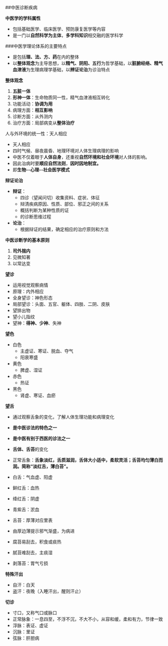 ##中医诊断疾病

**中医学的学科属性**

- 包括基础医学、临床医学、预防康复医学等内容
- 是一门以**自然科学为主体**，**多学科知识**相交融的医学科学

###中医学理论体系的主要特点

- 是包括**理、法、方、药**在内的整体
- 以**整体观念**为主导思想，以**精气、阴阳、五行**为哲学基础，以**脏腑经络、精气血津液**为生理病理学基础，以**辨证论治**为诊治特点

**整体观念**

1. **五脏一体**
2. **形神一体**：生命物质同一性，精气血津液相互转化
3. 功能活动：**协调为用**
4. 病理方面：**相互影响**
5. 诊断方面：从外测内
6. 治疗方面：局部病变从**整体治疗**

人与外环境的统一性：天人相应

- 天人相应
- 四时气候、昼夜晨昏、地理环境对人体生理病理的影响
- 中医不仅着眼于**人体自身**，还重视**自然环境和社会环境**对人体的影响。
- 因此治病时要**顺应自然法则**，**因时因地制宜。**
- 即**生物--心理--社会医学模式**

**辩证论治**

- **辩证**：
	- 四诊（望闻问切）收集资料、症状、体征
	- 辩清疾病原因、性质、部位、邪正之间的关系
	- 概括判断为某种性质的证
	- 的诊断思维过程
- **论治**：
	- 根据辩证的结果，确定相应的治疗原则和方法

**中医诊断学的基本原则**

1.	**司外揣内**
2.	见微知著
3.	以常达变

**望诊**

- 运用视觉观察病情
- 原理：内外相应
- 全身望诊：神色形态
- 局部望诊：头面、五官、躯体、四肢、二阴、皮肤
- 望排出物
- 望小儿指纹
- 望神：**得神、少神**、失神

**望色**

- 白色
	- 主虚证、寒证、脱血、夺气
	- 阳衰寒盛
- 黄色
	- 脾虚、湿证
- 赤色
	- 热证
- 黑色
	- 肾虚、寒证、血瘀

**望舌**

- 通过观察舌象的变化，了解人体生理功能和病理变化
- **是中医诊法的特色之一**
- **是中医有别于西医的诊法之一**
- **舌体、舌苔**的变化
- 正常舌象：**舌象淡红，舌质滋润，舌体大小适中，柔软灵活；舌苔均匀薄白而润。简称“淡红舌，薄白苔”。**
- 白舌：气血虚、阳虚
- 鲜红舌：血热
- 绛红舌：阴虚
- 青紫舌：淤血

- 舌苔：厚薄对应里表
- 由厚边薄提示邪气渐盛，为病进
- 腐苔易刮去，积食或痰热
- 腻苔难刮去，主痰湿
- 剥落苔：胃气亏损

**特殊汗出**

- 自汗：白天
- 盗汗：夜晚（入睡汗出，醒则汗止）


**切诊**

- 寸口，又称气口或脉口
- 正常脉象：一息四至，不浮不沉，不大不小，从容和缓，柔和有力，节律一致
- 浮脉：表证、虚证
- 沉脉：里证
- 弦脉：肝胆病
